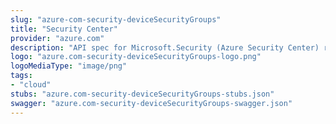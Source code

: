 ```yaml
---
slug: "azure-com-security-deviceSecurityGroups"
title: "Security Center"
provider: "azure.com"
description: "API spec for Microsoft.Security (Azure Security Center) resource provider"
logo: "azure.com-security-deviceSecurityGroups-logo.png"
logoMediaType: "image/png"
tags:
- "cloud"
stubs: "azure.com-security-deviceSecurityGroups-stubs.json"
swagger: "azure.com-security-deviceSecurityGroups-swagger.json"
---
```

